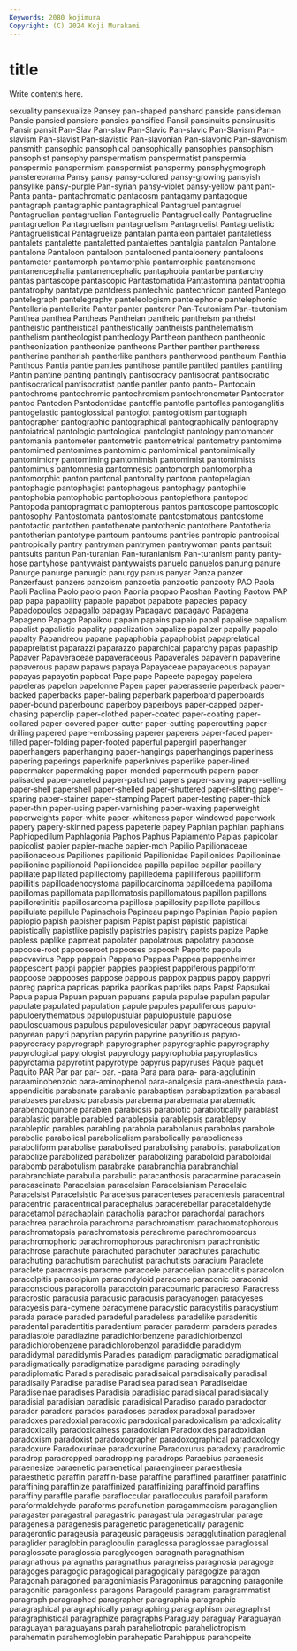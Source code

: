```yaml
---
Keywords: 2080 kojimura
Copyright: (C) 2024 Koji Murakami
---
```


# title

Write contents here.



sexuality pansexualize Pansey pan-shaped panshard panside pansideman Pansie pansied
pansiere pansies pansified Pansil pansinuitis pansinusitis Pansir pansit Pan-Slav Pan-slav
Pan-Slavic Pan-slavic Pan-Slavism Pan-slavism Pan-slavist Pan-slavistic Pan-slavonian Pan-slavonic Pan-slavonism pansmith
pansophic pansophical pansophically pansophies pansophism pansophist pansophy panspermatism panspermatist panspermia
panspermic panspermism panspermist panspermy pansphygmograph panstereorama Pansy pansy pansy-colored pansy-growing
pansyish pansylike pansy-purple Pan-syrian pansy-violet pansy-yellow pant pant- Panta panta-
pantachromatic pantacosm pantagamy pantagogue pantagraph pantagraphic pantagraphical Pantagruel pantagruel Pantagruelian
pantagruelian Pantagruelic Pantagruelically Pantagrueline pantagruelion Pantagruelism pantagruelism Pantagruelist Pantagruelistic Pantagruelistical
Pantagruelize pantalan pantaleon pantalet pantaletless pantalets pantalette pantaletted pantalettes pantalgia
pantalon Pantalone pantalone Pantaloon pantaloon pantalooned pantaloonery pantaloons pantameter pantamorph
pantamorphia pantamorphic pantanemone pantanencephalia pantanencephalic pantaphobia pantarbe pantarchy pantas pantascope
pantascopic Pantastomatida Pantastomina pantatrophia pantatrophy pantatype pantdress pantechnic pantechnicon panted
Pantego pantelegraph pantelegraphy panteleologism pantelephone pantelephonic Pantelleria pantellerite Panter panter
panterer Pan-Teutonism Pan-teutonism Panthea panthea Pantheas Pantheian pantheic pantheism pantheist
pantheistic pantheistical pantheistically pantheists panthelematism panthelism pantheologist pantheology Pantheon pantheon
pantheonic pantheonization pantheonize pantheons Panther panther pantheress pantherine pantherish pantherlike
panthers pantherwood pantheum Panthia Panthous Pantia pantie panties pantihose pantile
pantiled pantiles pantiling Pantin pantine panting pantingly pantisocracy pantisocrat pantisocratic
pantisocratical pantisocratist pantle pantler panto panto- Pantocain pantochrome pantochromic pantochromism
pantochronometer Pantocrator pantod Pantodon Pantodontidae pantoffle pantofle pantofles pantoganglitis pantogelastic
pantoglossical pantoglot pantoglottism pantograph pantographer pantographic pantographical pantographically pantography pantoiatrical
pantologic pantological pantologist pantology pantomancer pantomania pantometer pantometric pantometrical pantometry
pantomime pantomimed pantomimes pantomimic pantomimical pantomimically pantomimicry pantomiming pantomimish pantomimist
pantomimists pantomimus pantomnesia pantomnesic pantomorph pantomorphia pantomorphic panton pantonal pantonality
pantoon pantopelagian pantophagic pantophagist pantophagous pantophagy pantophile pantophobia pantophobic pantophobous
pantoplethora pantopod Pantopoda pantopragmatic pantopterous pantos pantoscope pantoscopic pantosophy Pantostomata
pantostomate pantostomatous pantostome pantotactic pantothen pantothenate pantothenic pantothere Pantotheria pantotherian
pantotype pantoum pantoums pantries pantropic pantropical pantropically pantry pantryman pantrymen
pantrywoman pants pantsuit pantsuits pantun Pan-turanian Pan-turanianism Pan-turanism panty panty-hose
pantyhose pantywaist pantywaists panuelo panuelos panung panure Panurge panurge panurgic
panurgy panus panyar Panza panzer Panzerfaust panzers panzoism panzootia panzootic
panzooty PAO Paola Paoli Paolina Paolo paolo paon Paonia paopao
Paoshan Paoting Paotow PAP pap papa papability papable papabot papabote
papacies papacy Papadopoulos papagallo papagay Papagayo papagayo Papagena Papageno Papago
Papaikou papain papains papaio papal papalise papalism papalist papalistic papality
papalization papalize papalizer papally papaloi papalty Papandreou papane papaphobia papaphobist
papaprelatical papaprelatist paparazzi paparazzo paparchical paparchy papas papaship Papaver Papaveraceae
papaveraceous Papaverales papaverin papaverine papaverous papaw papaws papaya Papayaceae papayaceous
papayan papayas papayotin papboat Pape pape Papeete papegay papelera papeleras
papelon papelonne Papen paper paperasserie paperback paper-backed paperbacks paper-baling paperbark
paperboard paperboards paper-bound paperbound paperboy paperboys paper-capped paper-chasing paperclip paper-clothed
paper-coated paper-coating paper-collared paper-covered paper-cutter paper-cutting papercutting paper-drilling papered paper-embossing
paperer paperers paper-faced paper-filled paper-folding paper-footed paperful papergirl paperhanger paperhangers
paperhanging paper-hangings paperhangings paperiness papering paperings paperknife paperknives paperlike paper-lined
papermaker papermaking paper-mended papermouth papern paper-palisaded paper-paneled paper-patched papers paper-saving
paper-selling paper-shell papershell paper-shelled paper-shuttered paper-slitting paper-sparing paper-stainer paper-stamping Papert
paper-testing paper-thick paper-thin paper-using paper-varnishing paper-waxing paperweight paperweights paper-white paper-whiteness
paper-windowed paperwork papery papery-skinned papess papeterie papey Paphian paphian paphians
Paphiopedilum Paphlagonia Paphos Paphus Papiamento Papias papicolar papicolist papier papier-mache
papier-mch Papilio Papilionaceae papilionaceous Papiliones papilionid Papilionidae Papilionides Papilioninae papilionine
papilionoid Papilionoidea papilla papillae papillar papillary papillate papillated papillectomy papilledema
papilliferous papilliform papillitis papilloadenocystoma papillocarcinoma papilloedema papilloma papillomas papillomata papillomatosis
papillomatous papillon papillons papilloretinitis papillosarcoma papillose papillosity papillote papillous papillulate
papillule Papinachois Papineau papingo Papinian Papio papion papiopio papish papisher
papism Papist papist papistic papistical papistically papistlike papistly papistries papistry
papists papize Papke papless paplike papmeat papolater papolatrous papolatry papoose
papoose-root papooseroot papooses papoosh Papotto papoula papovavirus Papp pappain Pappano
Pappas Pappea pappenheimer pappescent pappi pappier pappies pappiest pappiferous pappiform
pappoose pappooses pappose pappous pappox pappus pappy pappyri papreg paprica
papricas paprika paprikas papriks paps Papst Papsukai Papua papua Papuan
papuan papuans papula papulae papulan papular papulate papulated papulation papule
papules papuliferous papulo- papuloerythematous papulopustular papulopustule papulose papulosquamous papulous papulovesicular
papyr papyraceous papyral papyrean papyri papyrian papyrin papyrine papyritious papyro-
papyrocracy papyrograph papyrographer papyrographic papyrography papyrological papyrologist papyrology papyrophobia papyroplastics
papyrotamia papyrotint papyrotype papyrus papyruses Paque paquet Paquito PAR Par
par par- par. -para Para para para- para-agglutinin paraaminobenzoic para-aminophenol
para-analgesia para-anesthesia para-appendicitis parabanate parabanic parabaptism parabaptization parabasal parabases parabasic
parabasis parabema parabemata parabematic parabenzoquinone parabien parabiosis parabiotic parabiotically parablast
parablastic parable parabled parablepsia parablepsis parablepsy parableptic parables parabling parabola
parabolanus parabolas parabole parabolic parabolical parabolicalism parabolically parabolicness paraboliform parabolise
parabolised parabolising parabolist parabolization parabolize parabolized parabolizer parabolizing paraboloid paraboloidal
parabomb parabotulism parabrake parabranchia parabranchial parabranchiate parabulia parabulic paracanthosis paracarmine
paracasein paracaseinate Paracelsian paracelsian Paracelsianism Paracelsic Paracelsist Paracelsistic Paracelsus paracenteses
paracentesis paracentral paracentric paracentrical paracephalus paracerebellar paracetaldehyde paracetamol parachaplain paracholia
parachor parachordal parachors parachrea parachroia parachroma parachromatism parachromatophorous parachromatopsia parachromatosis
parachrome parachromoparous parachromophoric parachromophorous parachronism parachronistic parachrose parachute parachuted parachuter
parachutes parachutic parachuting parachutism parachutist parachutists paracium Paraclete paraclete paracmasis
paracme paracoele paracoelian paracolitis paracolon paracolpitis paracolpium paracondyloid paracone paraconic
paraconid paraconscious paracorolla paracotoin paracoumaric paracresol Paracress paracrostic paracusia paracusic
paracusis paracyanogen paracyeses paracyesis para-cymene paracymene paracystic paracystitis paracystium parada
parade paraded paradeful paradeless paradelike paradenitis paradental paradentitis paradentium parader
paraderm paraders parades paradiastole paradiazine paradichlorbenzene paradichlorbenzol paradichlorobenzene paradichlorobenzol paradiddle
paradidym paradidymal paradidymis Paradies paradigm paradigmatic paradigmatical paradigmatically paradigmatize paradigms
parading paradingly paradiplomatic Paradis paradisaic paradisaical paradisaically paradisal paradisally Paradise
paradise Paradisea paradisean Paradiseidae Paradiseinae paradises Paradisia paradisiac paradisiacal paradisiacally
paradisial paradisian paradisic paradisical Paradiso parado paradoctor parador paradors parados
paradoses paradox paradoxal paradoxer paradoxes paradoxial paradoxic paradoxical paradoxicalism paradoxicality
paradoxically paradoxicalness paradoxician Paradoxides paradoxidian paradoxism paradoxist paradoxographer paradoxographical paradoxology
paradoxure Paradoxurinae paradoxurine Paradoxurus paradoxy paradromic paradrop paradropped paradropping paradrops
Paraebius paraenesis paraenesize paraenetic paraenetical paraengineer paraesthesia paraesthetic paraffin paraffin-base
paraffine paraffined paraffiner paraffinic paraffining paraffinize paraffinized paraffinizing paraffinoid paraffins
paraffiny paraffle parafle parafloccular paraflocculus parafoil paraform paraformaldehyde paraforms parafunction
paragammacism paraganglion paragaster paragastral paragastric paragastrula paragastrular parage paragenesia paragenesis
paragenetic paragenetically paragenic paragerontic parageusia parageusic parageusis paragglutination paraglenal paraglider
paraglobin paraglobulin paraglossa paraglossae paraglossal paraglossate paraglossia paraglycogen paragnath paragnathism
paragnathous paragnaths paragnathus paragneiss paragnosia paragoge paragoges paragogic paragogical paragogically
paragogize paragon Paragonah paragoned paragonimiasis Paragonimus paragoning paragonite paragonitic paragonless
paragons Paragould paragram paragrammatist paragraph paragraphed paragrapher paragraphia paragraphic paragraphical
paragraphically paragraphing paragraphism paragraphist paragraphistical paragraphize paragraphs Paraguay paraguay Paraguayan
paraguayan paraguayans parah paraheliotropic paraheliotropism parahematin parahemoglobin parahepatic Parahippus parahopeite
